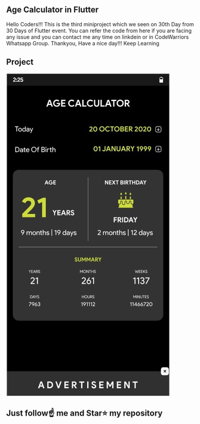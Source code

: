 ## Age Calculator in Flutter

Hello Coders!!! This is the third miniproject which we seen on 30th Day from 30 Days of Flutter event. You can refer the code from here if you are facing any issue and you can contact me any time on linkdein or in CodeWarriors Whatsapp Group. Thankyou, Have a nice day!!! Keep Learning

## Project

![](output.jpeg)

## Just follow☝️ me and Star⭐ my repository 
